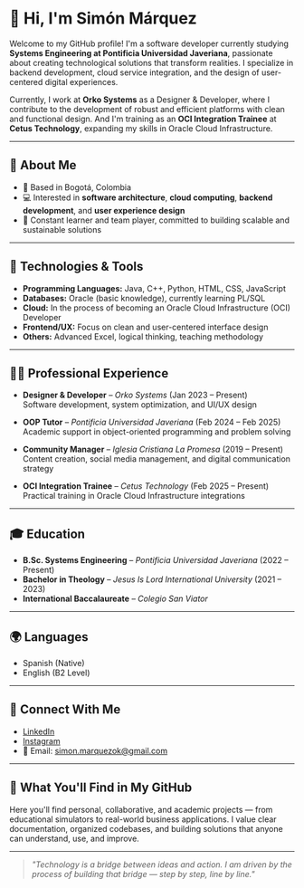 # 👋 Hi, I'm Simón Márquez

Welcome to my GitHub profile! I'm a software developer currently studying **Systems Engineering at Pontificia Universidad Javeriana**, passionate about creating technological solutions that transform realities. I specialize in backend development, cloud service integration, and the design of user-centered digital experiences.

Currently, I work at **Orko Systems** as a Designer & Developer, where I contribute to the development of robust and efficient platforms with clean and functional design. And I'm training as an **OCI Integration Trainee** at **Cetus Technology**, expanding my skills in Oracle Cloud Infrastructure.  

---

## 🧠 About Me

- 📍 Based in Bogotá, Colombia  
- 💻 Interested in **software architecture**, **cloud computing**, **backend development**, and **user experience design**  
- 🧩 Constant learner and team player, committed to building scalable and sustainable solutions  

---

## 🚀 Technologies & Tools

- **Programming Languages:** Java, C++, Python, HTML, CSS, JavaScript  
- **Databases:** Oracle (basic knowledge), currently learning PL/SQL  
- **Cloud:** In the process of becoming an Oracle Cloud Infrastructure (OCI) Developer  
- **Frontend/UX:** Focus on clean and user-centered interface design  
- **Others:** Advanced Excel, logical thinking, teaching methodology  

---

## 👨‍💻 Professional Experience

- **Designer & Developer** – *Orko Systems* (Jan 2023 – Present)  
  Software development, system optimization, and UI/UX design  

- **OOP Tutor** – *Pontificia Universidad Javeriana* (Feb 2024 – Feb 2025)  
  Academic support in object-oriented programming and problem solving  

- **Community Manager** – *Iglesia Cristiana La Promesa* (2019 – Present)  
  Content creation, social media management, and digital communication strategy  

- **OCI Integration Trainee** – *Cetus Technology* (Feb 2025 – Present)  
  Practical training in Oracle Cloud Infrastructure integrations  

---

## 🎓 Education

- **B.Sc. Systems Engineering** – *Pontificia Universidad Javeriana* (2022 – Present)  
- **Bachelor in Theology** – *Jesus Is Lord International University* (2021 – 2023)  
- **International Baccalaureate** – *Colegio San Viator*  

---

## 🌍 Languages

- Spanish (Native)  
- English (B2 Level)  

---

## 🔗 Connect With Me

- [LinkedIn](https://tinyurl.com/2dmrlkch)  
- [Instagram](https://www.instagram.com/simon_marquez_/)  
- 📧 Email: simon.marquezok@gmail.com  

---

## 📌 What You'll Find in My GitHub

Here you'll find personal, collaborative, and academic projects — from educational simulators to real-world business applications. I value clear documentation, organized codebases, and building solutions that anyone can understand, use, and improve.

---

> *"Technology is a bridge between ideas and action. I am driven by the process of building that bridge — step by step, line by line."*
